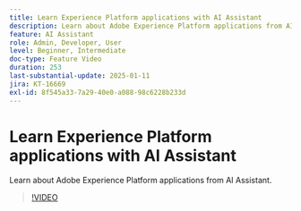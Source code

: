 ```yaml
---
title: Learn Experience Platform applications with AI Assistant
description: Learn about Adobe Experience Platform applications from AI Assistant.
feature: AI Assistant
role: Admin, Developer, User
level: Beginner, Intermediate
doc-type: Feature Video
duration: 253
last-substantial-update: 2025-01-11
jira: KT-16669
exl-id: 8f545a33-7a29-40e0-a088-98c6228b233d
---
```


# Learn Experience Platform applications with AI Assistant

Learn about Adobe Experience Platform applications from AI Assistant.

>[!VIDEO](https://video.tv.adobe.com/v/3441024/?learn=on&enablevpops)
